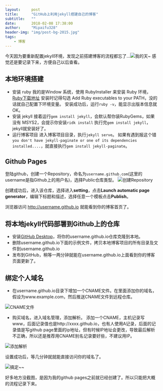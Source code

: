 ```yaml
---
layout:     post
title:      "GitHub上利用jekyll搭建自己的博客"
subtitle:   ""
date:       2018-02-08 17:38:00
author:     "Mipaifu328"
header-img: "img/post-bg-2015.jpg"
tags:
    - 博客
---
```


今天因为要重新配置jekyll环境，发现之前搭建博客的流程都忘了...![我的天~](http://upload-images.jianshu.io/upload_images/10171700-d8a44b67481dd438.jpg?imageMogr2/auto-orient/strip%7CimageView2/2/w/1240)
感觉还是要记录下来，方便自己以后查看。

## 本地环境搭建

- 安装 ruby
我的是Window 系统，使用 RubyInstaller 来安装 Ruby 环境，[Ruby下载地址](https://rubyinstaller.org/downloads/)
安装时记得勾选 Add Ruby executables to your PATH，没的话就自己配置下环境变量。
安装成功后，运行`ruby -v`，能显示出版本信息就OK。
- 安装 jekyll
接着运行`gem install jekyll`，会默认帮你装RubyGems，如果没有 MSYS2，会提示你安装`ridk install`
执行完`gem install jekyll`，jekyll就安装好了。
- 运行博客项目
进入博客项目目录，执行`jekyll serve`。
如果有遇到报这个错`you don't have jekyll-paginate or one of its dependencies installed....`，就直接执行`gem install jekyll-paginate`。

## Github Pages
登陆github，创建一个Repository，命名为`username.github.com`(这里的username是指Github上的用户名)，选择Public仓库类型。
![创建Repository](http://upload-images.jianshu.io/upload_images/10171700-26f1336a26fe2fa6.png?imageMogr2/auto-orient/strip%7CimageView2/2/w/1240)

创建成功后，进入该仓库，选择进入**setting**，点击**Launch automatic page generator**，编辑下标题和描述，选择任意一个模板点击**Publish**。

浏览器访问 http://username.github.io 就能看到你的博客首页了。

## 将本地jekyll代码部署到Github上的仓库

- 安装[GitHub Desktop](https://desktop.github.com/)，将你的username.github.io仓库克隆到本地。
- 删除username.github.io下面的示例文件，拷贝本地博客项目的所有目录及文件到username.github.io
- 发布到GitHub，稍等一两分钟就能在username.github.io上面看到你的博客页面更新了。


## 绑定个人域名

- 在username.github.io目录下增加一个CNAME文件。在里面添加你的域名，假设为www.example.com，然后推送CNAME文件到远程仓库。

![CNAME文件](http://upload-images.jianshu.io/upload_images/10171700-b2da334d06aa3a71.png?imageMogr2/auto-orient/strip%7CimageView2/2/w/1240)

- 购买域名，进入域名管理，添加解析。
添加一个CNAME，主机记录写www，后面记录值也是http://xxxx.github.io，也有人使用A记录，后面的记录值是写github page里面的ip地址，但有时候IP地址会更改，导致最后解析不正确，所以还是推荐用CNAME别名记录要好些，不建议用IP。

![添加解析](http://upload-images.jianshu.io/upload_images/10171700-1da02f51c74aaff5.png?imageMogr2/auto-orient/strip%7CimageView2/2/w/1240)

设置成功后，等几分钟就就能直接访问你的域名了。

![搞定~~](http://upload-images.jianshu.io/upload_images/10171700-59c244a218c234f5.gif?imageMogr2/auto-orient/strip%7CimageView2/2/w/1240)

好多地方没截图，是因为我的github pages之前就已经创建了。所以只能把大概的流程记录下来。
